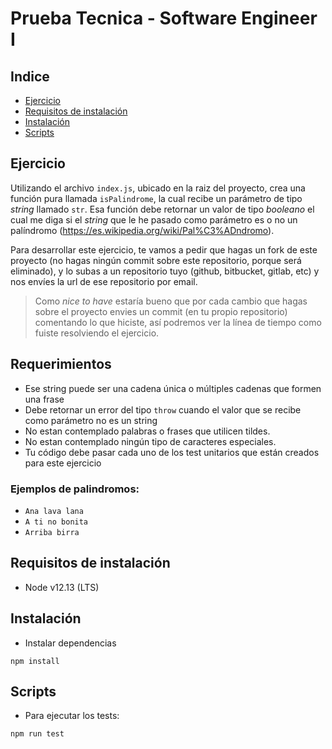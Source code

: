 # Prueba Tecnica - Software Engineer I

## Indice
-   [Ejercicio](#ejercicio)
-   [Requisitos de instalación](#requisitos-de-instalación)
-   [Instalación](#instalación)
-   [Scripts](#scripts)

## Ejercicio
Utilizando el archivo `index.js`, ubicado en la raiz del proyecto, crea una función pura llamada `isPalindrome`, la cual recibe un parámetro de tipo *string* llamado `str`. Esa función debe retornar un valor de tipo *booleano* el cual me diga si el *string* que le he pasado como parámetro es o no un palíndromo (https://es.wikipedia.org/wiki/Pal%C3%ADndromo).

Para desarrollar este ejercicio, te vamos a pedir que hagas un fork de este proyecto (no hagas ningún commit sobre este repositorio, porque será eliminado), y lo subas a un repositorio tuyo (github, bitbucket, gitlab, etc) y nos envíes la url de ese repositorio por email.

> Como *nice to have* estaría bueno que por cada cambio que hagas sobre el proyecto envies un commit (en tu propio repositorio) comentando lo que hiciste, así podremos ver la línea de tiempo como fuiste resolviendo el ejercicio.

## Requerimientos
- Ese string puede ser una cadena única o múltiples cadenas que formen una frase
- Debe retornar un error del tipo `throw` cuando el valor que se recibe como parámetro no es un string
- No estan contemplado palabras o frases que utilicen tildes.
- No estan contemplado ningún tipo de caracteres especiales.
- Tu código debe pasar cada uno de los test unitarios que están creados para este ejercicio

### Ejemplos de palindromos:

- `Ana lava lana`
- `A ti no bonita`
- `Arriba birra`

## Requisitos de instalación
-   Node v12.13 (LTS)

## Instalación
- Instalar dependencias 
```
npm install
```

## Scripts

- Para ejecutar los tests:
```
npm run test
```
